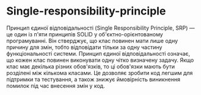 # Single-responsibility-principle
Принцип єдиної відповідальності (Single Responsibility Principle, SRP) — це один із п'яти принципів SOLID у об'єктно-орієнтованому програмуванні. Він стверджує, що клас повинен мати лише одну причину для змін, тобто відповідати тільки за одну частину функціональності системи.
Принцип єдиної відповідальності означає, що кожен клас повинен виконувати одну чітко визначену задачу. Якщо клас має декілька різних обов'язків, то ці обов'язки мають бути розділені між кількома класами. Це дозволяє зробити код легшим для підтримки та тестування, а також знижує ймовірність виникнення помилок під час внесення змін у код.
